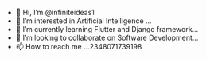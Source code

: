 - 👋 Hi, I’m @infiniteideas1
- 👀 I’m interested in Artificial Intelligence ...
- 🌱 I’m currently learning Flutter and Django framework...
- 💞️ I’m looking to collaborate on Software Development...
- 📫 How to reach me ...2348071739198

<!---
infiniteideas1/infiniteideas1 is a ✨ special ✨ repository because its `README.md` (this file) appears on your GitHub profile.
You can click the Preview link to take a look at your changes.
--->
